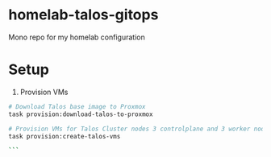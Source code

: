 # homelab-talos-gitops
Mono repo for my homelab configuration

# Setup

1. Provision VMs

````bash
# Download Talos base image to Proxmox
task provision:download-talos-to-proxmox

# Provision VMs for Talos Cluster nodes 3 controlplane and 3 worker nodes
task provision:create-talos-vms

```